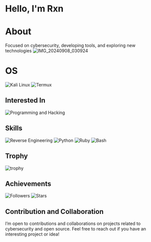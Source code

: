 # Hello, I'm Rxn
# About
Focused on cybersecurity, developing tools, and exploring new technologies
![IMG_20240908_030924](https://github.com/user-attachments/assets/9a7e5dd3-f832-4026-aa2d-a348248647a8)
# OS
![Kali Linux](https://img.shields.io/badge/-Kali%20Linux-000000?style=flat&logo=kali-linux&logoColor=maroon)
![Termux](https://img.shields.io/badge/Termux-000000?style=flat&logo=termux&logoColor=maroon)
## Interested In
![Programming and Hacking](https://img.shields.io/badge/Programming%20and%20Hacking-%23FF0000?style=flat&logo=hackerrank&logoColor=maroon)
## Skills
![Reverse Engineering](https://img.shields.io/badge/Reverse_Engineering-maroon?style=flat&labelColor=000000&color=maroon)
![Python](https://img.shields.io/badge/-Python-3776AB?style=flat&logo=python&logoColor=maroon)
![Ruby](https://img.shields.io/badge/-Ruby-CC342D?style=flat&logo=ruby&logoColor=maroon)
![Bash](https://img.shields.io/badge/-Bash-4EAA25?style=flat&logo=gnu-bash&logoColor=maroon)
## Trophy
![trophy](https://github-profile-trophy.vercel.app/?username=ryo-ma&theme=onedark)
## Achievements
![Followers](https://img.shields.io/badge/Followers-6k-maroon)
![Stars](https://img.shields.io/badge/Stars-9k-maroon)
## Contribution and Collaboration
I’m open to contributions and collaborations on projects related to cybersecurity and open source. Feel free to reach out if you have an interesting project or idea!
